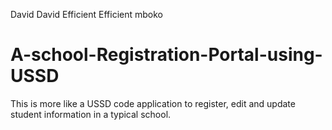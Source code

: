 David David Efficient Efficient mboko
# A-school-Registration-Portal-using-USSD
This is more like a USSD code application to register, edit and update student information in a typical school.
